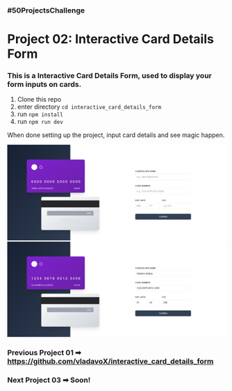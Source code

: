 ### #50ProjectsChallenge

# Project 02: Interactive Card Details Form

### This is a Interactive Card Details Form, used to display your form inputs on cards.

1. Clone this repo
2. enter directory `cd interactive_card_details_form`
3. run `npm install`
4. run `npm run dev`

When done setting up the project, input card details and see magic happen. <br>

![alt text](https://github.com/vladavoX/interactive_card_details_form/blob/main/design/image1.png?raw=true)
![alt text](https://github.com/vladavoX/interactive_card_details_form/blob/main/design/image2.png?raw=true)

### Previous Project 01 ➡ https://github.com/vladavoX/interactive_card_details_form <br />
### Next Project 03 ➡ Soon!
